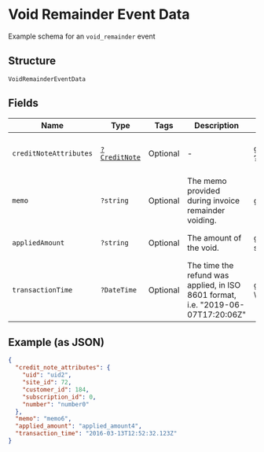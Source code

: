 
# Void Remainder Event Data

Example schema for an `void_remainder` event

## Structure

`VoidRemainderEventData`

## Fields

| Name | Type | Tags | Description | Getter | Setter |
|  --- | --- | --- | --- | --- | --- |
| `creditNoteAttributes` | [`?CreditNote`](../../doc/models/credit-note.md) | Optional | - | getCreditNoteAttributes(): ?CreditNote | setCreditNoteAttributes(?CreditNote creditNoteAttributes): void |
| `memo` | `?string` | Optional | The memo provided during invoice remainder voiding. | getMemo(): ?string | setMemo(?string memo): void |
| `appliedAmount` | `?string` | Optional | The amount of the void. | getAppliedAmount(): ?string | setAppliedAmount(?string appliedAmount): void |
| `transactionTime` | `?DateTime` | Optional | The time the refund was applied, in ISO 8601 format, i.e. "2019-06-07T17:20:06Z" | getTransactionTime(): ?\DateTime | setTransactionTime(?\DateTime transactionTime): void |

## Example (as JSON)

```json
{
  "credit_note_attributes": {
    "uid": "uid2",
    "site_id": 72,
    "customer_id": 184,
    "subscription_id": 0,
    "number": "number0"
  },
  "memo": "memo6",
  "applied_amount": "applied_amount4",
  "transaction_time": "2016-03-13T12:52:32.123Z"
}
```


